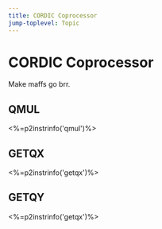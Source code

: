 ```yaml
---
title: CORDIC Coprocessor
jump-toplevel: Topic
---
```

# CORDIC Coprocessor

Make maffs go brr.


## QMUL
<%=p2instrinfo('qmul')%>

## GETQX
<%=p2instrinfo('getqx')%>

## GETQY
<%=p2instrinfo('getqx')%>